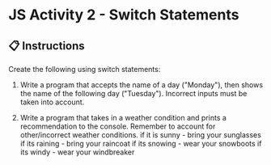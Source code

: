 # JS Activity 2 - Switch Statements

## 📋 Instructions

Create the following using switch statements:

1.  Write a program that accepts the name of a day ("Monday"), then shows the name of the following day ("Tuesday"). Incorrect inputs must be taken into account.

2.  Write a program that takes in a weather condition and prints a recommendation to the console.  Remember to account for other/incorrect weather conditions. 
if it is sunny - bring your sunglasses
if its raining - bring your raincoat
if its snowing - wear your snowboots
if its windy - wear your windbreaker

